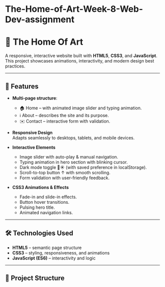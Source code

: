 # The-Home-of-Art-Week-8-Web-Dev-assignment

# 🎨 The Home Of Art

A responsive, interactive website built with **HTML5**, **CSS3**, and **JavaScript**.  
This project showcases animations, interactivity, and modern design best practices.

---

## 🚀 Features

- **Multi-page structure**:  
  - 🏠 Home – with animated image slider and typing animation.  
  - ℹ️ About – describes the site and its purpose.  
  - ✉️ Contact – interactive form with validation.  

- **Responsive Design**  
  Adapts seamlessly to desktops, tablets, and mobile devices.  

- **Interactive Elements**  
  - Image slider with auto-play & manual navigation.  
  - Typing animation in hero section with blinking cursor.  
  - Dark mode toggle 🌙☀️ (with saved preference in localStorage).  
  - Scroll-to-top button ↑ with smooth scrolling.  
  - Form validation with user-friendly feedback.  

- **CSS3 Animations & Effects**  
  - Fade-in and slide-in effects.  
  - Button hover transitions.  
  - Pulsing hero title.  
  - Animated navigation links.  

---

## 🛠️ Technologies Used

- **HTML5** – semantic page structure  
- **CSS3** – styling, responsiveness, and animations  
- **JavaScript (ES6)** – interactivity and logic  

---

## 📂 Project Structure


